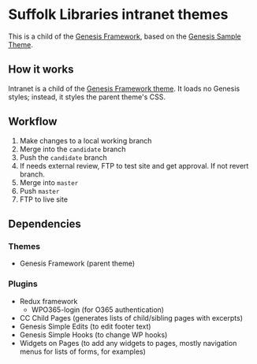 # Suffolk Libraries intranet themes

This is a child of the [Genesis Framework](https://my.studiopress.com/themes/genesis/), based on the [Genesis Sample Theme](https://github.com/copyblogger/genesis-sample/).


## How it works

Intranet is a child of the [Genesis Framework theme](https://www.google.co.uk/url?sa=t&rct=j&q=&esrc=s&source=web&cd=1&cad=rja&uact=8&ved=0ahUKEwijr82Rh_DXAhViIsAKHaIfCRQQFgg5MAA&url=https%3A%2F%2Fmy.studiopress.com%2Fthemes%2Fgenesis%2F&usg=AOvVaw1O73haj2e_YcJ4E-C1OudE). It loads no Genesis styles; instead, it styles the parent theme's CSS.


## Workflow

1. Make changes to a local working branch
2. Merge into the `candidate` branch
3. Push the `candidate` branch
4. If needs external review, FTP to test site and get approval. If not revert branch.
5. Merge into `master`
6. Push `master`
7. FTP to live site


## Dependencies

### Themes

- Genesis Framework (parent theme)

### Plugins

- Redux framework
    - WPO365-login (for O365 authentication)
- CC Child Pages (generates lists of child/sibling pages with excerpts)
- Genesis Simple Edits (to edit footer text)
- Genesis Simple Hooks (to change WP hooks)
- Widgets on Pages (to add any widgets to pages, mostly navigation menus for lists of forms, for examples)
